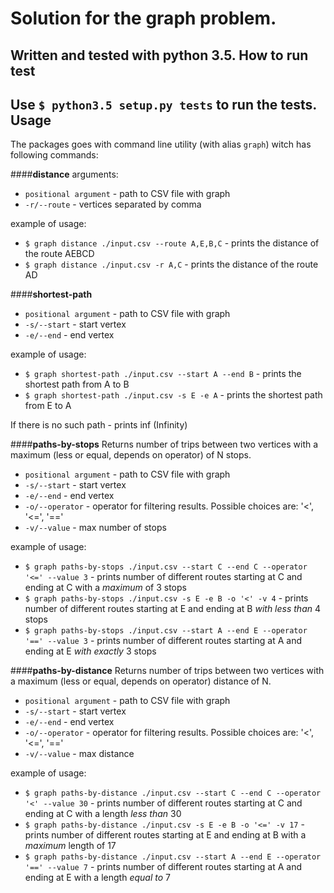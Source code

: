 Solution for the graph problem.
=====================
Written and tested with python 3.5. 
How to run test
---------------------
Use `$ python3.5 setup.py tests` to run the tests.
Usage
---------------------
The packages goes with command line utility (with alias `graph`) witch has following commands:

####**distance** 
 arguments: 
 
 - `positional argument` - path to CSV file with graph 
 - `-r/--route` - vertices separated by comma
 
 example of usage:
 
 - `$ graph distance ./input.csv --route A,E,B,C` - prints the distance of the route A­E­B­C­D
 - `$ graph distance ./input.csv -r A,C` - prints the distance of the route A­D

####**shortest-path** 
 - `positional argument` - path to CSV file with graph 
 - `-s/--start` - start vertex
 - `-e/--end` - end vertex
 
 example of usage:
  
 - `$ graph shortest-path ./input.csv --start A --end B` - prints the shortest path from A to B
 - `$ graph shortest-path ./input.csv -s E -e A` - prints the shortest path from E to A
   
  If there is no such path - prints inf (Infinity)
   
####**paths-by-stops** 
 Returns number of trips between two vertices with a maximum (less or equal, depends on operator) of N stops.
 
 - `positional argument` - path to CSV file with graph 
 - `-s/--start` - start vertex
 - `-e/--end` - end vertex
 - `-o/--operator` - operator for filtering results. Possible choices are: '<', '<=', '=='
 - `-v/--value` - max number of stops
 
 example of usage:
  
 - `$ graph paths-by-stops ./input.csv --start C --end C --operator '<=' --value 3` - prints number 
 of different routes starting at C and ending at C with a *maximum* of 3 stops
 - `$ graph paths-by-stops ./input.csv -s E -e B -o '<' -v 4` - prints number 
 of different routes starting at E and ending at B *with less than* 4 stops 
 - `$ graph paths-by-stops ./input.csv --start A --end E --operator '==' --value 3` - prints number 
 of different routes starting at A and ending at E *with exactly* 3 stops 
   
####**paths-by-distance** 
 Returns number of trips between two vertices with a maximum (less or equal, depends on operator) distance of N.
 
 - `positional argument` - path to CSV file with graph 
 - `-s/--start` - start vertex
 - `-e/--end` - end vertex
 - `-o/--operator` - operator for filtering results. Possible choices are: '<', '<=', '=='
 - `-v/--value` - max distance
 
 example of usage:
  
 - `$ graph paths-by-distance ./input.csv --start C --end C --operator '<' --value 30` - prints number 
 of different routes starting at C and ending at C with a length *less than* 30
 - `$ graph paths-by-distance ./input.csv -s E -e B -o '<=' -v 17` - prints number 
 of different routes starting at E and ending at B with a *maximum* length of 17
 - `$ graph paths-by-distance ./input.csv --start A --end E --operator '==' --value 7` - prints number 
 of different routes starting at A and ending at E with a length *equal to* 7


